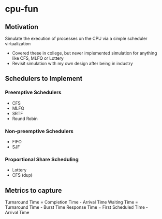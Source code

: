 # cpu-fun

## Motivation
Simulate the execution of processes on the CPU via a simple scheduler virtualization
- Covered these in college, but never implemented simulation for anything like CFS, MLFQ or Lottery
- Revisit simulation with my own design after being in industry


## Schedulers to Implement
### Preemptive Schedulers
- CFS
- MLFQ
- SRTF
- Round Robin
### Non-preemptive Schedulers
- FIFO
- SJF
### Proportional Share Scheduling
- Lottery
- CFS (dup)

## Metrics to capture
Turnaround Time = Completion Time - Arrival Time
Waiting Time = Turnaround Time - Burst Time
Response Time = First Scheduled Time - Arrival Time
